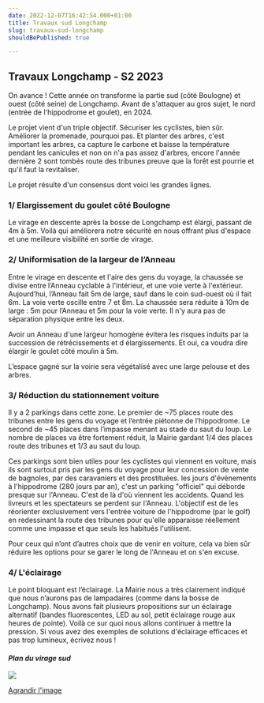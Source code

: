 ```yaml
---
date: 2022-12-07T16:42:54.000+01:00
title: Travaux sud Longchamp
slug: travaux-sud-longchamp
shouldBePublished: true

---
```

## **Travaux Longchamp - S2 2023**

On avance ! Cette année on transforme la partie sud (côté Boulogne) et ouest (côté seine) de Longchamp. Avant de s'attaquer au gros sujet, le nord (entrée de l'hippodrome et goulet), en 2024.

Le projet vient d'un triple objectif. Sécuriser les cyclistes, bien sûr. Améliorer la promenade, pourquoi pas. Et planter des arbres, c'est important les arbres, ca capture le carbone et baisse la température pendant les canicules et non on n'a pas assez d'arbres, encore l'année dernière 2 sont tombés route des tribunes preuve que la forêt est pourrie et qu'il faut la revitaliser. 

Le projet résulte d'un consensus dont voici les grandes lignes.

### **1/ Elargissement du goulet côté Boulogne**

Le virage en descente après la bosse de Longchamp est élargi, passant de 4m à 5m. Voilà qui améliorera notre sécurité en nous offrant plus d'espace et une meilleure visibilité en sortie de virage.

### **2/ Uniformisation de la largeur de l’Anneau**

Entre le virage en descente et l'aire des gens du voyage, la chaussée se divise entre l’Anneau cyclable à l'intérieur, et une voie verte à l'extérieur. Aujourd’hui, l’Anneau fait 5m de large, sauf dans le coin sud-ouest où il fait 6m. La voie verte oscille entre 7 et 8m. La chaussée sera réduite à 10m de large :  5m pour l’Anneau et 5m pour la voie verte. Il n'y aura pas de séparation physique entre les deux.

Avoir un Anneau d'une largeur homogène évitera les risques induits par la succession de rétrécissements et d élargissements. Et oui, ca voudra dire élargir le goulet côté moulin à 5m.

L’espace gagné sur la voirie sera végétalisé avec une large pelouse et des arbres.

### **3/ Réduction du stationnement voiture**

Il y a 2 parkings dans cette zone. Le premier de \~75 places route des tribunes entre les gens du voyage et l’entrée piétonne de l’hippodrome. Le second de \~45 places dans l’impasse menant au stade du saut du loup. Le nombre de places va être fortement réduit, la Mairie gardant 1/4 des places route des tribunes et 1/3 au saut du loup.

Ces parkings sont bien utiles pour les cyclistes qui viennent en voiture, mais ils sont surtout pris par les gens du voyage pour leur concession de vente de bagnoles, par des caravaniers et des prostituées. les jours d'évènements à l'hippodrome (280 jours par an), c'est un parking "officiel" qui déborde presque sur l'Anneau. C'est de là d'où viennent les accidents. Quand les livreurs et les spectateurs se perdent sur l'Anneau. L'objectif est de les réorienter exclusivement vers l'entrée voiture de l'hippodrome (par le golf) en redessinant la route des tribunes pour qu'elle apparaisse réellement comme une impasse et que seuls les habitués l'utilisent.

Pour ceux qui n’ont d’autres choix que de venir en voiture, cela va bien sûr réduire les options pour se garer le long de l'Anneau et on s'en excuse.

### **4/ L'éclairage**

Le point bloquant est l’éclairage. La Mairie nous a très clairement indiqué que nous n’aurons pas de lampadaires (comme dans la bosse de Longchamp). Nous avons fait plusieurs propositions sur un éclairage alternatif (bandes fluorescentes, LED au sol, petit éclairage rouge aux heures de pointe). Voilà ce sur quoi nous allons continuer à mettre la pression. Si vous avez des exemples de solutions d'éclairage efficaces et pas trop lumineux, écrivez nous !

#### **_Plan du virage sud_**

![](/media/screenshot-2022-11-30-at-17-05-13.png)

[Agrandir l'image](/media/screenshot-2022-11-30-at-17-05-13.png)